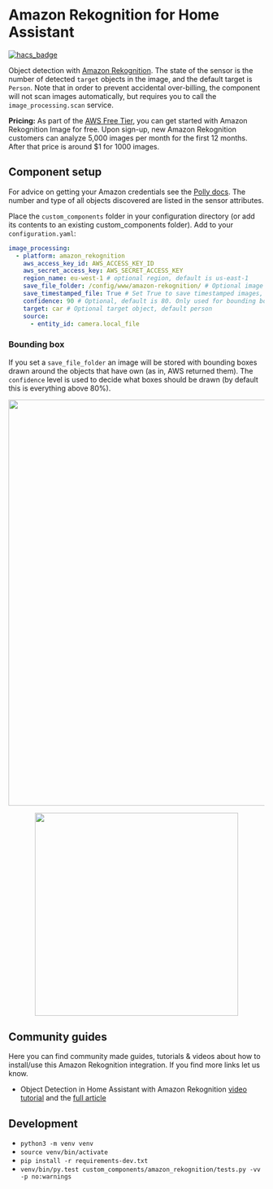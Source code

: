 # Amazon Rekognition for Home Assistant

[![hacs_badge](https://img.shields.io/badge/HACS-Default-orange.svg?style=for-the-badge)](https://github.com/hacs/integration)

Object detection with [Amazon Rekognition](https://aws.amazon.com/rekognition/). The state of the sensor is the number of detected `target` objects in the image, and the default target is `Person`. Note that in order to prevent accidental over-billing, the component will not scan images automatically, but requires you to call the `image_processing.scan` service.

**Pricing:** As part of the [AWS Free Tier](https://aws.amazon.com/rekognition/pricing/), you can get started with Amazon Rekognition Image for free. Upon sign-up, new Amazon Rekognition customers can analyze 5,000 images per month for the first 12 months. After that price is around $1 for 1000 images.

## Component setup
For advice on getting your Amazon credentials see the [Polly docs](https://www.home-assistant.io/components/tts.amazon_polly/). The number and type of all objects discovered are listed in the sensor attributes.

Place the `custom_components` folder in your configuration directory (or add its contents to an existing custom_components folder). Add to your `configuration.yaml`:

```yaml
image_processing:
  - platform: amazon_rekognition
    aws_access_key_id: AWS_ACCESS_KEY_ID
    aws_secret_access_key: AWS_SECRET_ACCESS_KEY
    region_name: eu-west-1 # optional region, default is us-east-1
    save_file_folder: /config/www/amazon-rekognition/ # Optional image storage
    save_timestamped_file: True # Set True to save timestamped images, default False
    confidence: 90 # Optional, default is 80. Only used for bounding boxes atm
    target: car # Optional target object, default person
    source:
      - entity_id: camera.local_file
```

### Bounding box

If you set a `save_file_folder` an image will be stored with bounding boxes drawn around the objects that have own (as in, AWS returned them). The `confidence` level is used to decide what boxes should be drawn (by default this is everything above 80%).

<p align="center">
<img src="https://github.com/robmarkcole/HASS-amazon-rekognition/blob/master/development/usage.png" width="800">
</p>

<p align="center">
<img src="https://github.com/robmarkcole/HASS-amazon-rekognition/blob/master/development/card.png" width="400">
</p>

## Community guides
Here you can find community made guides, tutorials & videos about how to install/use this Amazon Rekognition integration. If you find more links let us know.
* Object Detection in Home Assistant with Amazon Rekognition [video tutorial](https://youtu.be/1G8tnhw2N_Y) and the [full article](https://peyanski.com/amazon-rekognition-in-home-assistant)

## Development
* `python3 -m venv venv`
* `source venv/bin/activate`
* `pip install -r requirements-dev.txt`
* `venv/bin/py.test custom_components/amazon_rekognition/tests.py -vv -p no:warnings`